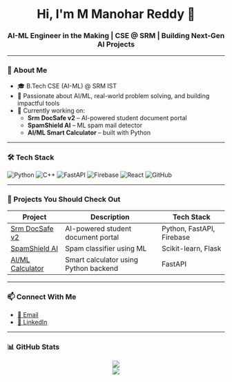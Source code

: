 <h1 align="center">Hi, I'm M Manohar Reddy 👋</h1>
<h3 align="center">AI-ML Engineer in the Making | CSE @ SRM | Building Next-Gen AI Projects</h3>

---

### 🚀 About Me
- 🎓 B.Tech CSE (AI-ML) @ SRM IST
- 🧠 Passionate about AI/ML, real-world problem solving, and building impactful tools
- 🔧 Currently working on:
  - **Srm DocSafe v2** – AI-powered student document portal
  - **SpamShield AI** – ML spam mail detector
  - **AI/ML Smart Calculator** – built with Python

---

### 🛠️ Tech Stack
![Python](https://img.shields.io/badge/-Python-000?&logo=python)
![C++](https://img.shields.io/badge/-C++-00599C?logo=c%2B%2B)
![FastAPI](https://img.shields.io/badge/-FastAPI-009688?logo=fastapi)
![Firebase](https://img.shields.io/badge/-Firebase-FFCA28?logo=firebase)
![React](https://img.shields.io/badge/-React-61DAFB?logo=react)
![GitHub](https://img.shields.io/badge/-GitHub-181717?logo=github)

---

### 📂 Projects You Should Check Out
| Project | Description | Tech Stack |
|--------|-------------|------------|
| [Srm DocSafe v2](https://github.com/M-Manohar-Reddy30/srm-docsafe-v2) | AI-powered student document portal | Python, FastAPI, Firebase |
| [SpamShield AI](https://github.com/M-Manohar-Reddy30/spamshield-ai) | Spam classifier using ML | Scikit-learn, Flask |
| [AI/ML Calculator](https://github.com/M-Manohar-Reddy30/ai-ml-calculator) | Smart calculator using Python backend | FastAPI |

---

### 📫 Connect With Me
- [📧 Email](mailto:manoharreddyind@gmail.com)
- [🔗 LinkedIn](https://www.linkedin.com/in/manohar-reddy-m-729717365)

---

### 📊 GitHub Stats
<p align="center">
  <img src="https://github-readme-stats.vercel.app/api?username=M-Manohar-Reddy30&show_icons=true&theme=radical" />
  <br>
  <img src="https://github-readme-streak-stats.herokuapp.com/?user=M-Manohar-Reddy30&theme=radical" />
</p>
